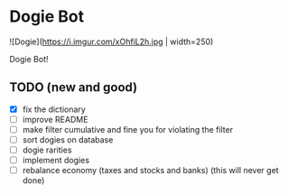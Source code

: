 # Dogie Bot

![Dogie](https://i.imgur.com/xOhfiL2h.jpg | width=250)

Dogie Bot!

## TODO (new and good)

- [x] fix the dictionary
- [ ] improve README
- [ ] make filter cumulative and fine you for violating the filter
- [ ] sort dogies on database
- [ ] dogie rarities
- [ ] implement dogies
- [ ] rebalance economy (taxes and stocks and banks) (this will never get done)
